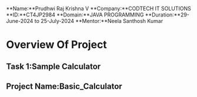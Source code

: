 **Name:**Prudhwi Raj Krishna V
**Company:**CODTECH IT SOLUTIONS
**ID:**CT4JP2984
**Domain:**JAVA PROGRAMMING
**Duration:**29-June-2024 to 25-July-2024
**Mentor:**Neela Santhosh Kumar
# Overview Of Project
## Task 1:Sample Calculator 
## Project Name:Basic_Calculator

